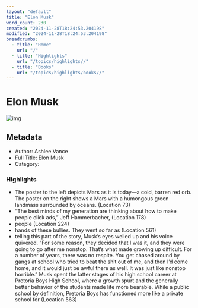 ```yaml
---
layout: "default"
title: "Elon Musk"
word_count: 230
created: "2024-11-28T18:24:53.204198"
modified: "2024-11-28T18:24:53.204198"
breadcrumbs:
  - title: "Home"
    url: "/"
  - title: "Highlights"
    url: "/topics/highlights//"
  - title: "Books"
    url: "/topics/highlights/books//"
---
```

# Elon Musk

![img](https://readwise-assets.s3.amazonaws.com/static/images/default-book-icon-9.63dbe834380e.png)

## Metadata

- Author: Ashlee Vance
- Full Title: Elon Musk
- Category: 

### Highlights

- The poster to the left depicts Mars as it is today—a cold, barren red orb. The poster on the right shows a Mars with a humongous green landmass surrounded by oceans. (Location 73)
- “The best minds of my generation are thinking about how to make people click ads,” Jeff Hammerbacher, (Location 178)
- people (Location 224)
- hands of these bullies. They went so far as (Location 561)
- telling this part of the story, Musk’s eyes welled up and his voice quivered. “For some reason, they decided that I was it, and they were going to go after me nonstop. That’s what made growing up difficult. For a number of years, there was no respite. You get chased around by gangs at school who tried to beat the shit out of me, and then I’d come home, and it would just be awful there as well. It was just like nonstop horrible.” Musk spent the latter stages of his high school career at Pretoria Boys High School, where a growth spurt and the generally better behavior of the students made life more bearable. While a public school by definition, Pretoria Boys has functioned more like a private school for (Location 563)
